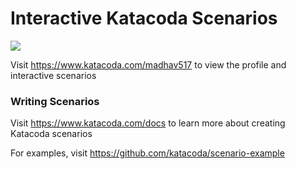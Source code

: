 # Interactive Katacoda Scenarios

[![](http://shields.katacoda.com/katacoda/madhav517/count.svg)](https://www.katacoda.com/madhav517 "Get your profile on Katacoda.com")

Visit https://www.katacoda.com/madhav517 to view the profile and interactive scenarios

### Writing Scenarios
Visit https://www.katacoda.com/docs to learn more about creating Katacoda scenarios

For examples, visit https://github.com/katacoda/scenario-example
